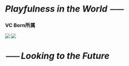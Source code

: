 # *Playfulness in the World ⏤⏤*  

### VC Born所属  

  <img align="left" src="https://github-readme-stats.vercel.app/api/top-langs/?username=Paaaaa4" />  
  <img align="left" src="https://github-readme-stats.vercel.app/api?username=PocoPota&count_private=true&show_icons=true" />  <br>
  
# *⏤⏤ Looking to the Future*  
